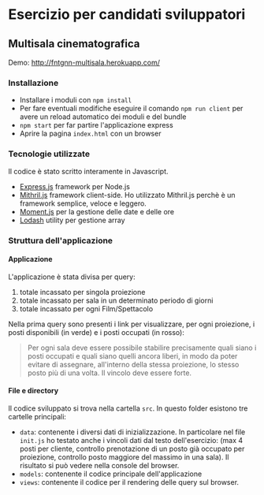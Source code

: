 # Esercizio per candidati sviluppatori
## Multisala cinematografica

Demo: http://fntgnn-multisala.herokuapp.com/


### Installazione
* Installare i moduli con `npm install`
* Per fare eventuali modifiche eseguire il comando `npm run client` per avere un reload automatico dei moduli e del bundle
* `npm start` per far partire l'applicazione express
* Aprire la pagina `index.html` con un browser

### Tecnologie utilizzate
Il codice è stato scritto interamente in Javascript.

* [Express.js](http://expressjs.com/) framework per Node.js
* [Mithril.js](https://mithril.js.org/) framework client-side.
Ho utilizzato Mithril.js perchè è un framework semplice, veloce e leggero.
* [Moment.js](https://momentjs.com/) per la gestione delle date e delle ore
* [Lodash](https://lodash.com/) utility per gestione array

### Struttura dell'applicazione
#### Applicazione
L'applicazione è stata divisa per query:
1. totale incassato per singola proiezione
1. totale incassato per sala in un determinato periodo di giorni
1. totale incassato per ogni Film/Spettacolo

Nella prima query sono presenti i link per visualizzare, per ogni proiezione, i posti disponibili (in verde) e i posti occupati (in rosso):
>Per ogni sala deve essere possibile stabilire precisamente quali siano i posti occupati  e quali siano quelli ancora liberi, in modo da poter evitare di assegnare, all'interno della stessa proiezione, lo stesso posto più di una volta. Il vincolo deve essere forte.


#### File e directory
Il codice sviluppato si trova nella cartella `src`. In questo folder esistono tre cartelle principali:
* `data`: contenente i diversi dati di inizializzazione. In particolare nel file `init.js` ho testato anche i vincoli dati dal testo dell'esercizio: (max 4 posti per cliente, controllo prenotazione di un posto già occupato per proiezione, controllo posto maggiore del massimo in una sala). Il risultato si può vedere nella console del browser.
* `models`: contenente il codice principale dell'applicazione
* `views`: contenente il codice per il rendering delle query sul browser.
